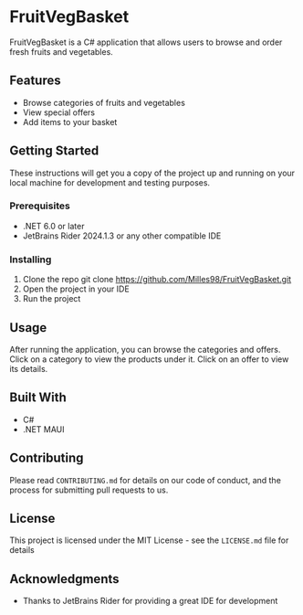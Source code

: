 # FruitVegBasket

FruitVegBasket is a C# application that allows users to browse and order fresh fruits and vegetables.

## Features

- Browse categories of fruits and vegetables
- View special offers
- Add items to your basket

## Getting Started

These instructions will get you a copy of the project up and running on your local machine for development and testing purposes.

### Prerequisites

- .NET 6.0 or later
- JetBrains Rider 2024.1.3 or any other compatible IDE

### Installing

1. Clone the repo
git clone https://github.com/Milles98/FruitVegBasket.git
2. Open the project in your IDE
3. Run the project

## Usage

After running the application, you can browse the categories and offers. Click on a category to view the products under it. Click on an offer to view its details.

## Built With

- C#
- .NET MAUI

## Contributing

Please read `CONTRIBUTING.md` for details on our code of conduct, and the process for submitting pull requests to us.

## License

This project is licensed under the MIT License - see the `LICENSE.md` file for details

## Acknowledgments

- Thanks to JetBrains Rider for providing a great IDE for development

